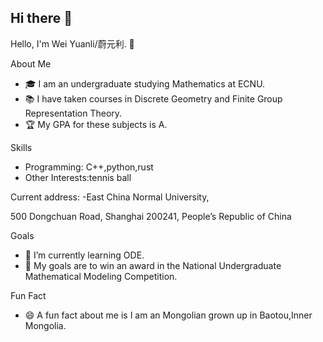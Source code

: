 ## Hi there 👋

<!--
**weiyuanli788/weiyuanli788** is a ✨ _special_ ✨ repository because its `README.md` (this file) appears on your GitHub profile.

Here are some ideas to get you started:

- 🔭 I’m currently working on ...
- 🌱 I’m currently learning ...
- 👯 I’m looking to collaborate on ...
- 🤔 I’m looking for help with ...
- 💬 Ask me about ...
- 📫 How to reach me: ...
- 😄 Pronouns: ...
- ⚡ Fun fact: ...
-->
Hello, I'm Wei Yuanli/蔚元利. 👋

 About Me
- 🎓 I am an undergraduate studying Mathematics at ECNU.
- 📚 I have taken courses in Discrete Geometry and Finite Group Representation Theory.
- 🏆 My GPA for these subjects is A.

Skills
- Programming: C++,python,rust
- Other Interests:tennis ball

Current address: 
-East China Normal University, 

500 Dongchuan Road, Shanghai 200241, People’s Republic of China 

Goals
- 🌱 I’m currently learning ODE.
- 🎯 My goals are to win an award in the National Undergraduate Mathematical Modeling Competition.

 Fun Fact
- 😄 A fun fact about me is I am an Mongolian grown up in Baotou,Inner Mongolia.


